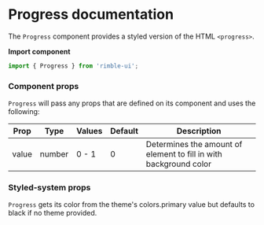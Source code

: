 # Progress documentation

The `Progress` component provides a styled version of the HTML `<progress>`.

**Import component**

```jsx
import { Progress } from 'rimble-ui';
```

<!-- STORY -->

### Component props

`Progress` will pass any props that are defined on its component and uses the following:

| Prop  | Type   | Values | Default | Description                                                       |
| ----- | ------ | ------ | ------- | ----------------------------------------------------------------- |
| value | number | 0 - 1  | 0       | Determines the amount of element to fill in with background color |

### Styled-system props

`Progress` gets its color from the theme's colors.primary value but defaults to black if no theme provided.

